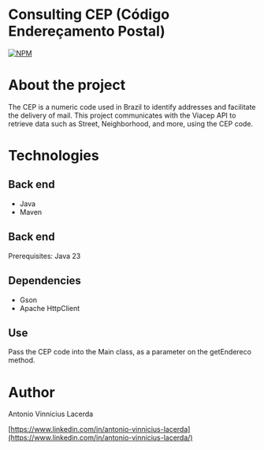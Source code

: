 # Consulting CEP (Código Endereçamento Postal)
[![NPM](https://img.shields.io/npm/l/react)](https://github.com/lacerdence/snake-game/blob/main/LICENSE) 

# About the project
The CEP is a numeric code used in Brazil to identify addresses and facilitate the delivery of mail. This project communicates with the Viacep API to retrieve data such as Street, Neighborhood, and more, using the CEP code.

# Technologies
## Back end
- Java
- Maven

## Back end
Prerequisites: Java 23

## Dependencies

- Gson
- Apache HttpClient

## Use

Pass the CEP code into the Main class, as a parameter on the getEndereco method.


# Author
Antonio Vinnicius Lacerda

[https://www.linkedin.com/in/antonio-vinnicius-lacerda](https://www.linkedin.com/in/antonio-vinnicius-lacerda/)
